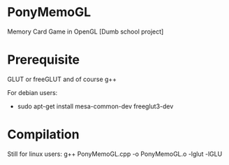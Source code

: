 PonyMemoGL
==========

Memory Card Game in OpenGL [Dumb school project]


Prerequisite
============

GLUT or freeGLUT and of course g++

For debian users:
- sudo apt-get install mesa-common-dev freeglut3-dev


Compilation
===========
Still for linux users:
g++ PonyMemoGL.cpp -o PonyMemoGL.o -lglut -lGLU
